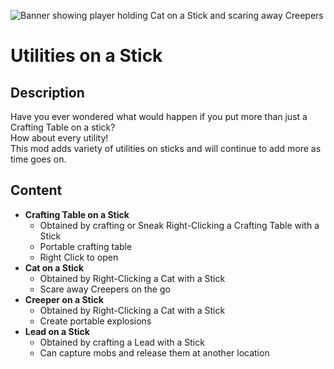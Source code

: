 ![Banner showing player holding Cat on a Stick and scaring away Creepers](https://i.imgur.com/1Xo9uj2.png)
# Utilities on a Stick
## Description
Have you ever wondered what would happen if you put more than just a Crafting Table on a stick?  
How about every utility!  
This mod adds variety of utilities on sticks and will continue to add more as time goes on.

## Content
- **Crafting Table on a Stick**
  - Obtained by crafting or Sneak Right-Clicking a Crafting Table with a Stick
  - Portable crafting table
  - Right Click to open
- **Cat on a Stick**
  - Obtained by Right-Clicking a Cat with a Stick
  - Scare away Creepers on the go
- **Creeper on a Stick**
  - Obtained by Right-Clicking a Cat with a Stick
  - Create portable explosions
- **Lead on a Stick**
  - Obtained by crafting a Lead with a Stick
  - Can capture mobs and release them at another location
